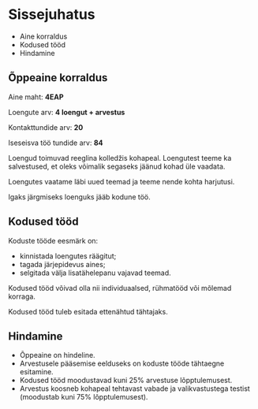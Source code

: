# Sissejuhatus

- Aine korraldus
- Kodused tööd
- Hindamine

## Õppeaine korraldus

Aine maht: **4EAP**

Loengute arv: **4 loengut + arvestus**

Kontakttundide arv: **20**

Iseseisva töö tundide arv: **84**

Loengud toimuvad reeglina kolledžis kohapeal. Loengutest teeme ka salvestused, et oleks võimalik segaseks jäänud kohad üle vaadata.

Loengutes vaatame läbi uued teemad ja teeme nende kohta harjutusi.

Igaks järgmiseks loenguks jääb kodune töö.

## Kodused tööd

Koduste tööde eesmärk on:
- kinnistada loengutes räägitut;
- tagada järjepidevus aines;
- selgitada välja lisatähelepanu vajavad teemad.

Kodused tööd võivad olla nii individuaalsed, rühmatööd või mõlemad korraga.

Kodused tööd tuleb esitada ettenähtud tähtajaks.

## Hindamine

- Õppeaine on hindeline.
- Arvestusele pääsemise eelduseks on koduste tööde tähtaegne esitamine.
- Kodused tööd moodustavad kuni 25% arvestuse lõpptulemusest.
- Arvestus koosneb kohapeal tehtavast vabade ja valikvastustega testist (moodustab kuni 75% lõpptulemusest).
